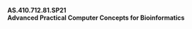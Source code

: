 <b> AS.410.712.81.SP21 </b> <br>
<b> Advanced Practical Computer Concepts for Bioinformatics </b>
 
